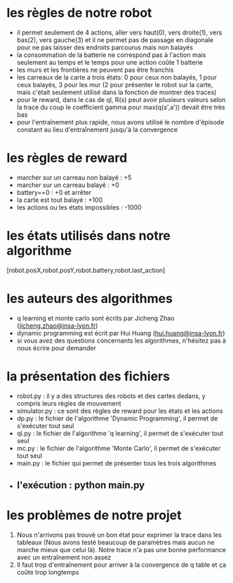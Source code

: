 # les règles de notre robot
- il permet seulement de 4 actions, aller vers haut(0), vers droite(1), vers bas(2), vers gauche(3) et il ne permet pas de passage en diagonale pour ne pas laisser des endroits parcourus mais non balayés
- la consommation de la batterie ne correspond pas à l'action mais seulement au temps et le temps pour une action coûte 1 batterie
- les murs et les frontières ne peuvent pas être franchis
- les carreaux de la carte a trois états: 0 pour ceux non balayés, 1 pour ceux balayés, 3 pour les mur (2 pour présenter le robot sur la carte, mais c'était seulement utilisé dans la fonction de montrer des traces)
- pour le reward, dans le cas de ql, R(s) peut avoir plusieurs valeurs selon la trace du coup le coefficient gamma pour max(q(s',a')) devait être très bas
- pour l'entraînement plus rapide, nous avons utilisé le nombre d'épisode constant au lieu d'entraînement jusqu'à la convergence
  

# les règles de reward
- marcher sur un carreau non balayé : +5
- marcher sur un carreau balayé : +0
- battery==0 : +0 et arrêter 
- la carte est tout balayé : +100
- les actions ou les états impossibles : -1000

# les états utilisés dans notre algorithme
[robot.posX,robot.posY,robot.battery,robot.last_action]

# les auteurs des algorithmes
- q learning et monte carlo sont écrits par Jicheng Zhao (jicheng.zhao@insa-lyon.fr)
- dynamic programming est écrit par Hui Huang (hui.huang@insa-lyon.fr)
- si vous avez des questions concernants les algorithmes, n'hésitez pas à nous écrire pour demander

# la présentation des fichiers
- robot.py : il y a des structures des robots et des cartes dedans, y compris leurs règles de mouvement
- simulator.py : ce sont des règles de reward pour les états et les actions
- dp.py : le fichier de l'algorithme 'Dynamic Programming', il permet de s'exécuter tout seul
- ql.py : le fichier de l'algorithme 'q learning', il permet de s'exécuter tout seul
- mc.py : le fichier de l'algorithme 'Monte Carlo', il permet de s'exécuter tout seul
- main.py : le fichier qui permet de présenter tous les trois algorithmes 
- ## l'exécution : python main.py

# les problèmes de notre projet
1. Nous n'arrivons pas trouvé un bon état pour exprimer la trace dans les tableaux (Nous avons testé beaucoup de paramètres mais aucun ne marche mieux que celui là). Notre trace n'a pas une bonne performance avec un entraînement non assez
2. Il faut trop d'entraînement pour arriver à la convergence de q table et ça coûte trop longtemps
